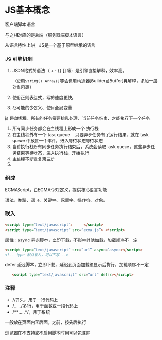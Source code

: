 # JS基本概念

客户端脚本语言

与之相对应的是后端（服务器端脚本语言）

从语言特性上讲，JS是一个基于原型继承的语言

### JS 引擎机制

1. JSON格式的语法（ + - {} [] 等）是引擎直接解释，效率高。

   （使用`String() Array()`等会调用构造器(Builder或Buffer)再解释，多加一层对象包裹）

2. 使用正则表达式，写的速度更快。

3. 尽可能的少定义、使用全局变量

js 是单线程。所有的任务需要排队处理，当前任务结束，才能执行下一个任务

1. 所有同步任务都会在主线程上形成一个 执行栈
2. 在主线程外有一个 task queue ，只要异步任务有了运行结果，就在 task queue 中放置一个事件，进入等待状态等待状态
3. 当前执行栈所有同步任务执行结束后，系统会读取 task queue，这些异步任务结束等待状态，进入执行栈，开始执行
4. 主线程不断重复第三步
5. 

### 组成

ECMAScript，由ECMA-262定义，提供核心语言功能

语法、类型、语句、关键字、保留字、操作符、对象。

### 联入

```html
<script type=”text/javascript”>     </script>
<script type=”text/javascript” src=”ecma.js”> </script>
```

属性：async 异步脚本，立即下载，不影响其他加载，加载顺序不一定

```html
<script type=”text/javascript” src=”url” async=”async></script>
<!-- type 默认载入，可以不写 -->
```

defer 延迟脚本，立即下载，延迟到页面加载和显示后执行，加载顺序不一定

```html
   <script type=”text/javascript” src=”url” defer></script>
```

### 注释

- //开头，用于一行代码上
- /*……*/多行，用于函数或一段代码上
- /**……*/，用于系统

一般放在页面内容后面，</body>之前，按先后执行

浏览器在不支持或不启用脚本时用<noscript></noscript>可以包含除<script>的所有HTML元素

### 兼容XHTML

```js
   <script type=”text/javascript”>
    //<![CDATA[
    …]
    //]]>
  </script>
```

### 兼容老版本浏览器

```html
<script>
	<!-- js 代码 -->
</script>
```

防止老版本浏览器把JavaScript源代码当作页面内容显示出来

## 语法

代码块用“{ }“包裹，代码用” ；“分割

\+ - * / 前后加空格

使用代码块 

```js
    if （test） {
    test = false;
    }
```

### 标识符

指开发人员为变量、属性、函数、参数取的名字。

第一个字符是：字母，下划线 _，美元字符 $。 后面可以有数字 一般采取驼峰式

不能用：关键字、保留字、true、false、null、undefined

1. 关键字

   |            |      |         |          |           |         |        |
   | ---------- | ---- | ------- | -------- | --------- | ------- | ------ |
   | break      | case | catch   | continue | debugger* | default | delete |
   | do         | else | finally | for      | function  | if      | in     |
   | instanceof | new  | return  | switch   | this      | throw   | try    |
   | trpeof     | var  | void    | while    | with      |         |        |

2. 保留字

   |          |           |         |             |           |           |
   | -------- | --------- | ------- | ----------- | --------- | --------- |
   | abstract | boolean   | byte    | char        | class     | const     |
   | enum     | export    | extends | final       | float     | goto      |
   | int      | interface | long    | native      | package   | private   |
   | short    | static    | super   | synchroized | throws    | transient |
   | let      | yield     |         | eval        | arguments |           |


### 严格模式

“use strict” 切换为严格模式

```js
    function doSomething() {
    “use strict”;
    //函数体
    }
```

### JS 异常

语法错误，代码块无法加载

```js
   var a=19;
    document.write(a;
```

运行错误，错误代码后的内容不显示，不影响其他代码块，ps:不影响其他script标签里的内容。其他script标签内容可以引用错误代码后的内容

## 输出消息的五种方法

模态对话框：在用户单击“OK”按钮之前，页面上是不能进行其他任何操作的

- **window.alert()** 弹出对话框（父对象是 window 时 可以省略）
- **confirm()** 弹出带取消对话框，用于if
- **prompt()** 接受用户信息
- **console.log()** 在网页中控台输出消息，同行输出多个用 `,` 隔开
- **document.write()** 在页面输出消息，可输入HTML标签，加载后用会覆盖页面

## 作用域

JavaScript（es6前）中的作用域有两种：

- 全局作用域

  - 作用于所有代码执行的环境(整个 script 标签内部)或者一个独立的 js 文件。

  - 严格模式需要在函数外声明变量

    省略var操作符会创建全局变量，只要调用过一次，就可以在函数外访问。会因为变量不会马上有定义导致不必要的混乱。未声明在严格模式中会抛出 ReferenceError 错误

    ```js
        var text = "1";   // 全局变量
    	function test() {
            message = "hi"; // 全局变量
        }
        Test ();
    ```

- 局部作用域（函数作用域）

  - 在函数内定义的变量属于该函数中的局部变量。函数退出后就会被销毁，节省内存空间

    形参实际上是局部变量

    ```js
        function test() {
            var message = "hi"; // 局部变量
        }
        Test ();  
    ```

作用域链：在内部函数可以访问外部函数变量的这种机制，用链式查找决定哪些数据能被内部函数访问

采取就近原则的方式来查找变量最终的值。

<img src="../image/作用域链.png" alt="作用域链">

## 预解析

- 预解析：在当前作用域下, JS 代码执行之前，浏览器会默认把带有 var 和 function 声明的变量在内存中
  进行提前声明或者定义。
- 代码执行： 从上到下执行JS语句。

变量提升： _变量的声明会被提升到当前作用域的最上面，变量的赋值不会提升。_

```js
console.log(num); // 结果是 undefined
var num = 10; 

// 等同于
var num;
consoloe.log(num);
num = 10;
```

函数提升：_函数的声明会被提升到当前作用域的最上面，但是不会调用函数。_

```js
fn();
function fn() {
console.log('打印');
}

// 等同于
function fn() {
console.log('打印');
}
fn();
```

特殊情况：

1. 变量，函数同名，函数优先级高，覆盖变量
2. 同名变量，第一个生效
3. 同名函数，后面覆盖前面

## 变量(保存一个值)

在 __stack（栈）__内存中开辟一个空间存放变量值，名字就叫变量名。

```js
// 改变变量值是新开辟一个空间存放值，名字也指向它，原空间的值是不可变的
var str = '';
for (var i = 0; i < 100000; i++) {
 str += i;
}
console.log(str); // 在大量拼接字符串时，会有效率问题，因为需要不断开辟空间
```

### var 操作符

```
声明： `var mess`在 环境/上下文 中指定一个变量的名字。有var和变量名

初始化： `var mess=1,age=3;`给一个声明后尚未初始化的变量一个有意义的初始值。有var,变量名和值

赋值： `mess=1;mess=2;`销毁一个变量原来的值，并赋予一个新值，相当于改变了一个变量的状态。有变量名和值
```

注意：**应注意区分初始化和赋值，在初始化之前不允许对变量进行赋值操作（意思就是声明的时候就要初始化，赋值就要销毁原来的变量）,变量初始化之后不改变数据类型**

定义多个变量，用逗号隔开

```js
var message = “hi”,
    found = false,
    age = 29;
```

### 特殊情况

| 情况                       | 说明             | 结果      |
| -------------------------- | ---------------- | --------- |
| var are; console.log(are); | 不初始化         | undefined |
| console.log(are);          | 不声明，不初始化 | 报错      |
| are = 10; console.log(are) | 不声明           | 10        |

定义多个变量，用逗号隔开

```js
    var message = “hi”,
        found = false,
        age = 29;
```

## 数据类型

JavaScript 是一种弱类型或者说动态语言。这意味着不用提前声明变量的类型，在程序运行过程中，类型会
被自动确定 

**返回数据类型**

*typeof()* 返回数据类型:`typeof(...) / typeof ...`

### 区别

- 简单类型：在存储时变量中存储的是值本身，因此叫做值类型
- 复杂类型：在存储时变量中存储的仅仅是地址（引用），因此叫做引用类型。

堆栈空间分配区别：（JavaScript中实际上没有堆栈的概念）

1. 栈（操作系统）：由操作系统自动分配释放存放函数的参数值、局部变量的值等。其操作方式类似于数据结构中的栈；**简单数据类型存放到栈里面**
2. 堆（操作系统）：存储复杂类型(对象)，一般由程序员分配释放，若程序员不释放，由垃圾回收机制回收。**复杂数据类型存放到堆里面**

- 值类型变量的数据直接存放在变量（栈空间）中<img src="../image/简单类型传参.png">

- 引用类型变量（栈空间）里存放的是地址，真正的对象实例存放在堆空间中<img src="../image/复杂类型传参.png">

  ```js
  function Person(name) {
      this.name = name;
  }
  
  function f1(x) { // x = p 
      x.name = "张学友";  // 3.把堆里的 name 改为“张学友”，   
  }
  
  var p = new Person("刘德华");
  // 1.在堆里存放函数，同时在栈里生成一个地址指向这个堆，p变量指向这个地址
  console.log(p.name);    // 1.此时 name 是“刘德华”
  f1(p); // 2.x = p = Person；把 p 在栈里的地址（Person）赋值给 x ，指向堆里同一个对象
  console.log(p.name);    // 4.因为 x、p 指向同一地址，所以 name 一起改变 \u
  ```

  ```js
  var a = {
      name = "mu";
  }
  var b = a;
  a.name = "mumu";
  console.log(b); //b 和 a 指向同一个地址 b = a
  
  a = {
      name = "haha";
  }
  // a 整个对象改变，因为复杂数据类型的大小具有不确定性，所以开辟一个新的内存块储存对象，
  
  console.log(b); // 因为内存块不同，b 不变
  ```

### 简单数据类型

| 简单数据类型 | 说明                                                 | 默认值    |
| ------------ | ---------------------------------------------------- | --------- |
| undefined    | 变量未初始化：`var x;`，或者接受的函数没有明确返回值 | undefined |
| null         | 值为空：`var x=null;`                                | null      |
| boolean      | 布尔值类型：true、false，等价于 0 和 1               | false     |
| number       | 数字型：包括整数和浮点数                             | 0         |
| string       | 字符串                                               | ""        |

如果变量用于保存对象，将变量初始化为null

#### boolean

```js
var x=true;   var x=false;
```

#### number

浮点数：最高精确小数点后17位，（注意：不要测试特定的浮点数值`0.1+0.2 == 0.3`）

```js
var x=2;
```

进制： 十进制，八进制（前面加0，严格模式下无效），十六进制（前面加0x）

八进制：标准模式下，变量为数字，看作八进制；变量为**字符串，忽略前导 0 **，看作十进制。

科学记数法：3.125e+5 = 312500 / 0.000003 = 3e-6（符合为正数时可省略）

- 最大值和最小值

  ```
  conlose.log(Number.MAX_VALUE); // 1.7976931348623157e+308
  console.log(Number.MIN_VALUE); // 5e-324
  ```

- 无穷大：Infinity

- 非数值：NaN ，（不等于任何值），`IsNaN() `判断是不是非数值

#### string

```js
var x="2";
x = x+”4”;         //输出”24”
```

转义字符

| 代码 | \ '    | \ "    | \ &  | \\   | \n     | \r     | \t            | \b     | \f     |
| ---- | ------ | ------ | ---- | ---- | ------ | ------ | ------------- | ------ | ------ |
| 输出 | 单引号 | 双引号 | 和号 | 斜杠 | 换行符 | 回车符 | 制表符（Tab） | 退格符 | 换页符 |

#### 类型转换

- boolean()   
  | 数据类型  | 结果为 ture             | 结果为 false |
  | --------- | ----------------------- | ------------ |
  | string    | 非空字符串              | 空字符串     |
  | number    | 任何非0数值，包括无穷大 | 0和NaN       |
  | Object    | 任何对象                | null         |
  | undefined | N/A（不适用）           | undefined    |

- string

  - 数字转字符串**不用声明转换前的进制**，会自动识别
  - 转换前先转换为十进制

  1. .toString()    

     用来转换数字，后面可以写转换后的基数（进制），

     不支持null和undefined

     注意：`.toString`前面不能直接写10进制数字，八进制和十六进制或者变量等可以

     ```js
     var num = 1;
     alert(num.toString(10));
     ```

  2. String()

     几乎所有值都可以 ,有toString()方法，调用该方法, 

     Null返回”null”,undefined返回”undefined”

     ```js
     var num = 1;
     alert(String(num));
     ```

  3. "+" 拼接字符串

     ```js
     var num = 1;
     alert(num + "");
     // 效率最高，但是不支持 Symbol('123') 类型转换
     ```

- numer

  string 转 number 默认忽略前导 0

  处理整数字符串转换为 10 进制数字

  1. Number()

     | undefined | null | boolean,true and false | number               | string                                                       | 对象                                                 |
     | --------- | ---- | ---------------------- | -------------------- | ------------------------------------------------------------ | ---------------------------------------------------- |
     | NaN       | 0    | 1 and 0                | 不变（识别进制写法） | 纯数字转化为数值，（保留符号-+及小数） 。包含其他字符，转化为NaN 。空字符串和空格转化为0 | 调用valueOf()方法，如果结果是NaN，调用toString()方法 |

  2. parseInt() （重点）

     ，非数字转换为NaN，不识别空字符串

     从第一个字符（首位是空格时会忽略）开始到第一个非数字字符结束，（认识符号，不认识小数，认识整数格式（各种进制）） 。空字符串和第一个字符非数字的字符串返回NaN

     ```js
     var str = "0x329382";
     alert(parseInt(str, 16));  // 后一个参数为被转换前的基数（进制）
     // 没有字母转换（包括没有16进制写法），不带基数速度最快
     ```

  3. parseFloat()（重点）

     和parseInt()类似，区别：1 识别有效浮点数字字符，2 只解析10进制

  4. （ - * / ）隐式转换

     ```js
     var str = 12;
     str -= 0;
     // 速度和 Number 差不多
     ```

### 复杂数据类型

引用值heap（堆）

**判断对象类型**

instanceof 运算符

```js
var arr = [1, 23];
console.log(arr instanceof Array); // true
```

#### new

使用`new`操作符可以创建引用类型，

基本类型和引用类型的区别：

- 基本类型在执行代码的**瞬间**会创建基本包装类型，方法执行完毕，对象被立即销毁，（不能为正在运行的基本类型添加属性和方法）

  ```js
  var s1 = "some text";
  alert(s1.substring(0)); //some text
  s1.color = "red";
  alert(s1.color);    //undefined
  ```

- 引用类型在执行流离开当前作用域前**一直保存**在内存中

  ```js
  var s2 = new String("another text");
  s2.color = 'blue';
  alert(s2.color);    //blue
  ```

#### Object

对象有时候被叫做关联数组

`typeof Object` 返回的是 function 

对象：是一组无序的相关属性和方法的集合，所有的事物都是对象，例如字符串、数值、数组、
函数等。

- 属性：事物的特征，在对象中用属性来表示（常用名词），属性包含一个键（名）和一个值
- 方法：事物的行为，在对象中用方法来表示（常用动词），是储存对象属性的函数
  - javascript的方法可以分为三类：
    1. 类方法
    2. 对象方法
    3. 原型方法

对象分三种：自定义对象 、内置对象、 浏览器对象（前面两种对象是JS 基础 内容，属于 ECMAScript； 第三个浏览器对象属于JS 独有的）

##### 自定义对象

1. 创建对象

   1. new Object()  在初始化大数组时，性能更加优异

      ```js
      var o = new Object ();  // new操作符后面跟创建的对象类型的名称，
      com.name = "x8";
      com.play = function() {
          alert("看电影");
      }
      //使用 new 会调用构造器，多加一层对象包裹，但是更符合对象化继承的概念
      ```

   2. 字面量 

      ```js
      var star = {
          name: 'pink',
          sayHi: function() {
              alert('大家好啊~');
          }
      }
      
      }  // 可以直接写属性和方法，用“:”连接属性和值，
      ```

   3. 构造函数创建
      对象的属性和方法封装成的函数叫构造函数，用来初始化对象，这个过程叫做`对象实例化`

      ```js
      function Person(name, age, sex) {
          this.name = name;  // 2. this指向对象   3. 给对象添加属性和方法 
          this.age = age;
          this.sex = sex;
          this.sayHi = function() {
          alert('Hi！我的名字叫：' + this.name + '，年龄：' + this.age + '，性别：' + this.sex);
          }
      }  // 4. 返回对象 不需要return
      var bigbai = new Person('大白', 100, '男');  // 1. 创建空对象
      var smallbai = new Person('小白', 21, '男');
      console.log(bigbai.name);
      console.log(smallbai.name);
      ```

      - 构造函数约定首字母大写。
      - 函数内的属性和方法前面需要添加 this ，表示当前对象的属性和方法。
      - 构造函数中不需要 return 返回结果。
      - 必须用 new 来调用构造函数，来创建对象

2. 调用

   - 属性调用：

     1. 对象 . 属性

        ```js
        console.log(star.name); // 调用 name 属性
        ```

     2. 对象 [ ' 属性 ' ]

        ```js
        console.log(star['name']); // 括号里的属性名是字符串必须加引号
        ```

   - 方法调用：

     对象 . 方法名 ();   `star.sayHi(); `          方法名后面要加括号

3. 特殊情况

   Object有的属性和方法会存在更具体的对象里

   - **.constructor**：保存着用于创建当前对象的函数。对于前面的例子而言，构造函数   （constructor）就是 Object()。
   - **.hasOwnProperty(propertyName)**：用于检查给定的属性在当前对象实例中（而不是在实例的原型中）是否存在。其中，作为参数的属性名（propertyName）必须以字符串形式指定（例如：   o.hasOwnProperty("name")）。
   - **.isPrototypeOf(object)**：用于检查传入的对象是否是传入对象的原型
   - **.propertyIsEnumerable(propertyName)**：用于检查给定的属性是否能够使用 for-in 语句来枚举。   与 hasOwnProperty()方法一样，作为参数的属性名必须以字符 串形式指定。
   - **.toLocaleString()**：返回对象的字符串表示，该字符串与执行环境的地区对应。
   - **.toString()**：返回对象的字符串表示。
   - **.valueOf()**：返回对象的字符串、数值或布尔值表示。通常与 toString()方法的返回值 相同。

##### 内置对象

Math、Date、Array、基本包装类型

1. Math

   Math 不是构造器，它的属性和方法都是静态的。

   ```js
   Math.PI() // 圆周率
   Math.floor() // 向下取整
   Math.ceil() // 向上取整
   Math.round() // 四舍五入版 就近取整 
   Math.abs() // 绝对值
   Math.max()/Math.min() // 求最大和最小值
   Math.random() // 随机数
   
   // 这些方法必须带 “()"，否则得到的是函数本身而非结果
   ```

   四舍五入：注意：-0.5 结果是 -0，0.5 结果是 1

   随机数：[0，1) === 左闭右开区间。即从0（包含0）到...1但不包括1（排除1）。

   ```js
   // 两个数之间的随机数
   function getRandomArbitrary(min, max) {
       return Math.floor(Math.random() * (max - min)) + min // 不包含最大值
       return Math.floor(Math.random() * (max - min + 1)) + min // 包含这两个数
   }
   ```

2. Date

   日期是构造函数，需要实例化

   Date 对象是基于1970年1月1日（世界标准时间）起的毫秒数(1000ms = 1s)

   ```js
   var now = new Date(); // 不写参数，就返回当前时间；写参数就返回输入的时间
   ```

   基本方法：<img src="../image/日期方法.png">

   **获取指定时间的时间戳：**

   ```js
   // 实例化Date对象
   var now = new Date("2020-6-22 00:00:00");
   // 1. 用于获取对象的原始值的2种方法
   console.log(now.valueOf())
   console.log(now.getTime())
   // 2. 简单写可以这么做 (最常用)
   var now = + new Date();
   // 3. HTML5中提供的方法，有兼容性问题
   var now = Date.now();
   ```

   **时间戳转换小时，会比本地时间早八小时（相差八个时区）**

   ```js
    $.renderDateTime = function (jsondate) {
       var timeStamp = parseInt(jsondate.replace(/\D/igm, ""));
       timeStamp = timeStamp - 8 * 60 * 60 * 1000; //（本地时间）东八区减去8小时
       var date = new Date(timeStamp);
   
       var year = date.getFullYear();
       var month = date.getMonth() + 1;
       var day = date.getDate();
       var hour = date.getHours();
       var minute = date.getMinutes();
       var second = date.getSeconds();
       return year
           + "-" + (month < 10 ? "0" + month : month)
           + "-" + (day < 10 ? "0" + day : day)
           + " " + (hour < 10 ? "0" + hour : hour)
           + ":" + (minute < 10 ? "0" + minute : minute)
           + ":" + (second < 10 ? "0" + second : second);
   };
   
   链接：https://juejin.im/post/5caee550e51d456e3b70185b
   来源：掘金
   ```

   

3. Array

   保存多个值

   **创建：**

   1. 利用 new Array 创建

      ```js
      var 数组名 = new Array(varlue, value1) ； // A 要大写，值可以直接写在小括号里
      var arr = new Array(); // 创建一个新的空数组
      ```

   2. 利用数组字面量创建数组（常用）

      ```js
      //1. 使用数组字面量方式创建空的数组
      var 数组名 = []；
      //2. 使用数组字面量方式创建带初始值的数组
      var 数组名 = ['小白','小黑','大黄','瑞奇'];
      ```

   索引 (下标) ：用来访问数组元素的序号（数组下标从 0 开始）。数组可以通过索引来访问、设置、   修改对应的数组元素，

   访问：我们可以通过“数组名[索引]”的形式来获取数组中的元素

   ```js
   // 定义数组
   var arrStus = [1,2,3];
   // 获取数组中的第2个元素
   alert(arrStus[1]); 
   ```

   数组的长度：“数组名.length”

   ```js
   var arrStus = [1,2,3];
   alert(arrStus.length); // 3
   ```

   **新增数组元素：**

   1. 修改数组索引新增数组元素（ 常用）

      - 可以通过修改数组索引的方式追加数组元素
      - 不能直接给数组名赋值，否则会覆盖掉以前的数据

      ```js
      var arr = ['red', 'green', 'blue', 'pink'];
      arr[4] = 'hotpink';
      console.log(arr);
      ```

   2. 修改 length 长度新增数组元素

      ```js
      var arr = ['red', 'green', 'blue', 'pink'];
      arr.length = 7;  // 索引号是 4，5，6 的空间没有给值，就是声明变量未给值，默认值就是    undefined。
      ```

   **基本方法**

   - **修改数组元素**<img src="F:/web/web%20base/image/%E4%BF%AE%E6%94%B9%E6%95%B0%E7%BB%84.png">   
   - **索引查找：**<img src="F:/web/web%20base/image/%E7%B4%A2%E5%BC%95%E6%90%9C%E7%B4%A2.png">
   - **转换为字符串**<img src="F:/web/web%20base/image/%E6%95%B0%E7%BB%84%E8%BD%AC%E6%8D%A2%E5%AD%97%E7%AC%A6%E4%B8%B2.png">
   - **数组排序：**<img src="../image/数组排序.png">
   - **截取数组：**<img src="../image/截取数组.png">

   关于返回值：push() 的返回值的意思是：`console.log(arr.push(3,2));`

   **判断是否为数组：**

   ```js
   Array.isArray(arr) // H5新增 Array.isArray() 可以检测 iframes，优于 instanceof
   ```

   **遍历数组用 `for` 循环**

4. 基本包装类型

   把简单的数据类型包装成复杂数据类型，

   - String

     ```js
     var str = "hi!";
     // 1. 把简单数据类型包装成 临时复杂数据类型
     var temp = new String("hi!");
     // 2. 把临时变量的值给 str
     str = temp;
     // 3. 销毁这个临时变量
     temp = null;
     ```

     基本方法：

     - 查找索引<img src="../image/string对象查找索引.png">

     - 查找字符（重点）<a href="https://tool.oschina.net/commons?type=4">ASCII 编码对照表</a><img src="../image/string对象查找字符.png">           

     - 字符串操作方法（重点）<img src="../image/string 操作方法.png">

     - replace()方法

       ```js
       // 于在字符串中用一些字符替换另一些字符
       replace(被替换的字符串， 要替换为的字符串)；
       ```

     -  split()方法

       ```js
       // 以将字符串切分为数组。在切分完毕之后，返回的是一个新数组
       var str = 'a,b,c,d';
       console.log(str.split(',')); // 返回的是一个数组 [a, b, c, d]
       ```

     - 其他

       ```js
       toUpperCase() //转换大写 
       toLowerCase() //转换小写
       ```

   - Number

   - boolean

##### 浏览器对象

- 

##### 对象化

可以不使用`new`实现对象化，比如使用`function`作为一个基类：

```js
function foo () {  //没有对象化
  var name = 'name'
}
foo.prototype.getName = function () { console.log(1) }
var t = foo()  // undefined，不是想要继承getName方法的对象
```

解决方法：

1. ```js
   // 在 function 中添加代码
   function foo()
   {
      // 如果用户没有使用new进行调用 则静默调用new
      if ( !(this instanceof foo) )
         return new foo();
   
      // 构造函数逻辑如下...
   }
   ```

2. ```js
   // 更通用代码
   function foo()
   {
      // 如果用户没有使用new进行调用 则静默调用new
      if ( !(this instanceof arguments.callee) )  // 在这里不再使用foo来判定，而是通过callee来进行
      throw new Error("作为函数调用的构造函数");
   }
   ```

#### 函数

函数：就是封装了一段可被重复调用执行的代码块

函数在使用时分为两步：声明函数和调用函数。

声明：使用 `function` （必须小写）关键字来声明，后跟一组参数以及函数体

通常我们将函数名命名为**动词**

```js
function functionName(arg0, arg1,...,argN) {
 statements
} 
```

示例：

```js
function sayHi(name, message) {
 alert("Hello " + name + "," + message);
}
        sayHi("Nicholas", "how are you today?");
```

调用函数：functionName();

- 形参
  - 在函数名称后面的小括号中添加一些参数
- 实参
  - 在调用该函数时，传递的相应的参数

**注意：不要忘记添加小括号**

没有函数签名的概念,在 ECMAScript 中定义了两个名字相同的函数，则该名字只属于后定义的函数

##### 参数

它是当前函数的一个内置对象，存储了传递的所有实参。

通过 arguments 对象来访问这个参数数组，从而获取传递给函数的每一个参数

- 具有 length 属性
- 按索引方式储存数据
- 不具有数组的 push , pop 等方法

1. arguments 对象的长度是由传入的参数个数决定的，不是由定义函数时的 命名参数 的个数决定的
2. 没有传递值的命名参数将自动被赋予 undefined 值
3. ECMAScript 中的所有参数传递的都是值，不可能通过引用传递参数。
4. 重写 arguments 的值会导致语法错误

##### 调用

```js
  var a = 1;
    function b(){
        console.log(a);
    }
    b(); // 调用函数
```

##### return

函数在任何时候都可以通过 return 语句后跟要返回的值来实现返回值

示例：

```js
var result = 0;
function sum(num1, num2) {
    console.log(num1 + num2);
    return num1 + num2;  // return 语句之后结束大括号之前的任何代码 都永远不会执行
}
console.log(sum(5, 10)); // 调用函数并输出函数值，未指定返回值的函数,返回的是 undefined 值
```

##### 匿名函数

```js
// 这是函数表达式写法，匿名函数后面跟分号结束
var fn = function(){...}；
// 匿名函数调用必须写到函数体下面
fn();
```

##### 基本点

```js
  var a = 1;
    function b(){
        a = 2;  // 把函数变量a()重新赋值成数字变量，因为 a() 是局部变量,所以 a 也是局部变量
        console.log(a);
        //有函数，a不变；没函数，a变2
        function a(){};
    }
    b();// 调用函数，会输出函数的 模态对话框
    console.log(b()); // 1. 调用函数，会输出函数的模态对话框。2. 输出函数结果为 undifinde 。因为函数没有返回值，?:如果后面没有（）会输出这个函数的代码
    console.log(a);//输出1
```

## 操作符

用于操作数据值：算术操作符、位操作符、关系操作符、相等操作符

### 一元操作符

只能操作一个值

#### 递增、递减

```js
++age;     age=age+1
age--;     age=age-1
```

**前置**

```js
Var age=34;
Var dse=2
Var cde = --age + dse      //等于35
Var esd = age + dse       //等于35
```

**后置**

```js
Var age=34;
Var dse=2
Var cde= age-- + dse      //等于36
Var esd = age + dse       //等于35
```

#### 一元加、减

```js
var num = 25;
num = +num;      //仍然是25
var num = 25;
num = -num;      //值为-25
```

其他数据类型运用Number()转化为数值变量，如数字值或NaN

### 位操作符

数值以64位格式储存。位操作符将64位转换位32位操作，再将值转换为64位。NaN和Infinity会被转化成0，非数值用Number()函数转换

有符号整数：前31位表示数值，第32位为符号位，0为正，1为负

无符号整数：32位数值，只有正数。

正数用纯二进制格式，负数用二进制补码:1 求绝对值 2 求反码 3 加1

1. 按位非(NOT)

   由波浪线（~）表示，结果是返回数值的反码。一位操作数

   ```js
   var num1=25;
   var num2=~num1;         //输出-26
   ```

   本质：操作数的负值减1。

2. 按位与(AND)

   由和号字符表示(&)。两位操作数

   将两个数的每一位对齐，同为1时返回1，否则返回0。

3. 按位或(OR)

   由竖线符号表示（|）。两位操作数

   至少有一位是1，返回1，否则返回零

4. 按位异或(XOR)

   由一个插入符号表示（^）。两位操作数

   只有一位是1，返回1，两位都是1或0，返回0

5. 左移

   由两个小于号表示（<<），一位操作数

   所有位向左移动指定位数，不会影响符号位，空白用0填充。

6. 有符号右移

   由两个大于号表示（>>）,一位操作数

   所有位向右移动指定位数，不会影响符号位，空白用0填充。

7. 无符号右移

   由三个大于号表示（>>>）

   所有位向右移动指定位数，（包括符号位），空白用0填充。

### 布尔操作符

#### 逻辑非

(NOT)：由一个叹号（!）表示，将操作数转换成布尔值，再对其求反。

1. 对象，返回false
2. 空字符串，返回true
3. 非空字符串，返回false
4. 数值0，返回true
5. 非0数值（包括Infinity），返回false
6. null，返回true
7. NaN，返回true
8. undefined，返回true

```js
alert(!false);      //true
```

同时使用两个逻辑非操作符，相当于模拟Boolean()转型函数行为。

```js
alert(!!false);     //false
```

#### 逻辑与

(AND)：由两个和号(&&)表示，有两个操作数。

同为true,返回true；否则返回false。

有一个数不是布尔值，结果不一定返回布尔值

1. 第一个操作数是对象，返回第二个操作数
2. 第二个操作数是对象，只有在第一个操作数值为true时返回对象
3. 两个操作数都是对象，返回第二个操作数
4. 有一个null，返回null
5. 有一个NaN，返回NaN
6. 有一个undefined，返回undefined

属于**短路操作**

#### 逻辑或

(OR)：由两个竖线符号表示（||），有两个操作数

同为false，返回false，否则返回true。

有一个数不是布尔值，结果不一定返回布尔值

1. 第一个操作数是对象，返回第一个操作数
2. 第一个操作数结果为false，返回第二个操作数
3. 两个都是对象，返回第一个操作数
4. 两个都是null，返回null
5. 两个都是NaN，返回NaN
6. 两个都是undefined，返回undefined

属于**短路操作**

#### 短路操作

短路运算的原理：当有多个表达式（值）时,左边的表达式值可以确定结果时,就不再继续运算右边的表达式的值;

- 逻辑与

  1. 语法：表达式1 && 表达式2
  2. 如果第一个表达式为真，则返回 表达式2
  3. 否则返回 表达式1

  ```js
  console.log( 123 && 456 ); // 456
  ```

- 逻辑或

  1. 语法：表达式1 || 表达式2
  2. 如果第一个表达式为真，则返回 表达式1
  3. 否则返回 表达式2

  ```js
  console.log( 123 || 456 || 789 ); // 123
  ```

### 乘性操作符

#### 乘法

由一个星号表示(*),计算两个数值的乘积。

1. 超过表示**范围**用Infinity或-Infinity
2. 有一个是NaN，结果是NaN
3. Infinity与0相乘，结果是NaN
4. Infinity与非0相乘，结果是Infinity
5. Infinity与Infinity相乘，结果是Infinity
6. 如果有操作数不是数值，则调用Number()

#### 除法

由一个斜线符号表示(/)

1. 超过表示范围用Infinity或-Infinity
2. 有一个是NaN，结果是NaN
3. Infinity被Infinity除，结果是NAN
4. 非0的有限数被0除，结果是Infinity
5. 0被0除，结果是NaN
6. Infinity被任何非0数值除，结果是Infinity
7. 如果有操作数不是数值，则调用Number()

#### 求模

（余数）由一个百分号表示(%)

1. 都是数值正常计算
2. 被除数是Infinity，除数是有限数值，结果是NaN
3. 被除数是有限大，除数是0，结果是NaN
4. Infinity被Infinity除，结果是NaN
5. 被除数是有限大，除数是Infinity，结果是被除数
6. 被除数是0，结果是0
7. 有一个不是数值，调用Number()

### 加性操作符

"(",")"括号可以改变算术顺序

#### 加法

1. 两个都是数值，有一个是NaN，结果是NaN
2. Infinity加Infinity，结果是Infinity
3. \- Infinity加 - Infinity，结果是 - infinity
4. INfinity加 - Infinity，结果是NaN
5. 0加0，结果是0
6. \- 0加 - 0，结果是 - 0
7. 0加 - 0，结果是0
8. 两个都是字符串，就拼接起来
9. 有一个操作数是字符串，将另一个操作数转换成字符串

#### 减法

1. 有一个是NaN，返回NaN
2. Infinity减Infinity，结果是NaN
3. \- Infinity减 - Infinity，结果是NaN
4. Infinity减 - Infinity，结果是Infinity
5. \- Infinity减Infinity，结果是 - Infinity
6. 0-0，结果是0
7. 0-(-0），结果是0
8. -0-(0)，结果是0
9. 有一个是其他类型，调用Number()函数
10. 有一个是对象，调用对象的valueOf()方法，如果没有，调用toString()方法

### 关系操作符

**"<" ">" "<=" ">="**

1. 两个数都是字符串，比较两个字符串每个字符的字符编码值，位置越靠后越大
2. 只有一个是数值，将另一个转换为数值
3. 有一个是对象，先调用valueOf()方法，没有则调用toString()方法
4. 有一个是布尔值，先转化为数值

### 相等操作符

#### == 和 !=

（比较前强制转型）

1. 有一个操作数是布尔值，比较前转换为数值
2. 有一个是字符串，另一个是数值，先将字符串转换为数值
3. 有一个是对象，另一个不是，先调用valueOf()

比较中

1. 不能将null和undefined转换为其他值
2. null和undefined是相等的
3. 有一个是NaN，相等返回false，不相等返回true
4. 两个都是对象，是同一个对象，返回true，否则返回false

__*不要直接判断两个浮点数是否相等*__

#### ===和 !==

在比较之前不转换操作数

### 条件操作符

也叫三元运算符

```js
var max = (num1 > num2) ? num1 : num2;
```

如果 num1 大于 num2（关 系表达式返回 true），则将 num1 的值赋给 max；如果 num1 小于或等于 num2（关系表达式返回 false）， 则将 num2 的值赋给 max。

### 赋值操作符

由等于号表示(=)

复合赋值操作。使用它们不会带来任何性能的提升。

```js
var num = 10;
num = num + 10;
var num = 10;
num += 10; 
```

1. *=
2. /=
3. %=
4. +=
5. -=
6. <<=
7. \>>=
8. \>>>=

### 逗号操作符

用于声明多个变量

```js
var num1=1, num2=2, num3=3;
```

用于赋值，会返回表达式中的最后一项

```js
var num = (5, 1, 4, 8, 0); // num 的值为 0
```

### 优先级

从最高（21）到最低（1）优先顺序排列

| 优先顺序 | 操作员类型                                                   | 关联性 | 操作符           |
| :------- | :----------------------------------------------------------- | :----- | :--------------- |
| 21       | [`圆括号`](https://developer.mozilla.org/en-US/docs/Web/JavaScript/Reference/Operators/Grouping) | 不适用 | `( … )`          |
| 20       | [`属性访问器`](https://developer.mozilla.org/en-US/docs/Web/JavaScript/Reference/Operators/Property_Accessors#Dot_notation) | 左到右 | `… . …`          |
|          | [`需计算的属性访问器`](https://developer.mozilla.org/zh-CN/docs/Web/JavaScript/Reference/Operators/Property_Accessors#%E6%8B%AC%E5%8F%B7%E8%A1%A8%E7%A4%BA%E6%B3%95) | 左到右 | `… [ … ]`        |
|          | [`new`](https://developer.mozilla.org/en-US/docs/Web/JavaScript/Reference/Operators/new) （带有参数列表） | 不适用 | `new … ( … )`    |
|          | [`函数调用`](https://developer.mozilla.org/en-US/docs/Web/JavaScript/Guide/Functions) | 左到右 | `… ( … )`        |
|          | [可选链接](https://developer.mozilla.org/en-US/docs/Web/JavaScript/Reference/Operators/Optional_chaining) | 左到右 | `?.`             |
| 19       | [`new`](https://developer.mozilla.org/en-US/docs/Web/JavaScript/Reference/Operators/new) （没有参数列表） | 右到左 | `new …`          |
| 18       | [后缀增量](https://developer.mozilla.org/en-US/docs/Web/JavaScript/Reference/Operators/Arithmetic_Operators#Increment) | 不适用 | `… ++`           |
|          | [后缀递减](https://developer.mozilla.org/en-US/docs/Web/JavaScript/Reference/Operators/Arithmetic_Operators#Decrement) |        | `… --`           |
| 17       | [`逻辑非`](https://developer.mozilla.org/en-US/docs/Web/JavaScript/Reference/Operators/Logical_Operators#Logical_NOT) | 右到左 | `! …`            |
|          | [按位非](https://developer.mozilla.org/en-US/docs/Web/JavaScript/Reference/Operators/Bitwise_Operators#Bitwise_NOT) |        | `~ …`            |
|          | [一元加](https://developer.mozilla.org/en-US/docs/Web/JavaScript/Reference/Operators/Arithmetic_Operators#Unary_plus) |        | `+ …`            |
|          | [一元减](https://developer.mozilla.org/en-US/docs/Web/JavaScript/Reference/Operators/Arithmetic_Operators#Unary_negation) |        | `- …`            |
|          | [前缀增量](https://developer.mozilla.org/en-US/docs/Web/JavaScript/Reference/Operators/Arithmetic_Operators#Increment) |        | `++ …`           |
|          | [前缀递减](https://developer.mozilla.org/en-US/docs/Web/JavaScript/Reference/Operators/Arithmetic_Operators#Decrement) |        | `-- …`           |
|          | [`typeof`](https://developer.mozilla.org/en-US/docs/Web/JavaScript/Reference/Operators/typeof) |        | `typeof …`       |
|          | [`void`](https://developer.mozilla.org/en-US/docs/Web/JavaScript/Reference/Operators/void) |        | `void …`         |
|          | [`delete`](https://developer.mozilla.org/en-US/docs/Web/JavaScript/Reference/Operators/delete) |        | `delete …`       |
|          | [`await`](https://developer.mozilla.org/en-US/docs/Web/JavaScript/Reference/Operators/await) |        | `await …`        |
| 16       | [求幂](https://developer.mozilla.org/en-US/docs/Web/JavaScript/Reference/Operators/Arithmetic_Operators#Exponentiation) | 右到左 | `… ** …`         |
| 15       | [乘法](https://developer.mozilla.org/en-US/docs/Web/JavaScript/Reference/Operators/Arithmetic_Operators#Multiplication) | 左到右 | `… * …`          |
|          | [除](https://developer.mozilla.org/en-US/docs/Web/JavaScript/Reference/Operators/Arithmetic_Operators#Division) |        | `… / …`          |
|          | [余](https://developer.mozilla.org/en-US/docs/Web/JavaScript/Reference/Operators/Arithmetic_Operators#Remainder) |        | `… % …`          |
| 14       | [加法](https://developer.mozilla.org/en-US/docs/Web/JavaScript/Reference/Operators/Arithmetic_Operators#Addition) | 左到右 | `… + …`          |
|          | [减法](https://developer.mozilla.org/en-US/docs/Web/JavaScript/Reference/Operators/Arithmetic_Operators#Subtraction) |        | `… - …`          |
| 13       | [按位左移](https://developer.mozilla.org/en-US/docs/Web/JavaScript/Reference/Operators/Bitwise_Operators) | 左到右 | `… << …`         |
|          | [按位右移](https://developer.mozilla.org/en-US/docs/Web/JavaScript/Reference/Operators/Bitwise_Operators) |        | `… >> …`         |
|          | [按位无符号右移](https://developer.mozilla.org/en-US/docs/Web/JavaScript/Reference/Operators/Bitwise_Operators) |        | `… >>> …`        |
| 12       | [少于](https://developer.mozilla.org/en-US/docs/Web/JavaScript/Reference/Operators/Comparison_Operators#Less_than_operator) | 左到右 | `… < …`          |
|          | [小于或等于](https://developer.mozilla.org/en-US/docs/Web/JavaScript/Reference/Operators/Comparison_Operators#Less_than__or_equal_operator) |        | `… <= …`         |
|          | [大于](https://developer.mozilla.org/en-US/docs/Web/JavaScript/Reference/Operators/Comparison_Operators#Greater_than_operator) |        | `… > …`          |
|          | [大于等于](https://developer.mozilla.org/en-US/docs/Web/JavaScript/Reference/Operators/Comparison_Operators#Greater_than_or_equal_operator) |        | `… >= …`         |
|          | [`in`](https://developer.mozilla.org/en-US/docs/Web/JavaScript/Reference/Operators/in) |        | `… in …`         |
|          | [`instanceof`](https://developer.mozilla.org/en-US/docs/Web/JavaScript/Reference/Operators/instanceof) |        | `… instanceof …` |
| 11       | [等于](https://developer.mozilla.org/en-US/docs/Web/JavaScript/Reference/Operators/Comparison_Operators#Equality) | 左到右 | `… == …`         |
|          | [不等于](https://developer.mozilla.org/en-US/docs/Web/JavaScript/Reference/Operators/Comparison_Operators#Inequality) |        | `… != …`         |
|          | [全等于](https://developer.mozilla.org/en-US/docs/Web/JavaScript/Reference/Operators/Comparison_Operators#Identity) |        | `… === …`        |
|          | [不全等](https://developer.mozilla.org/en-US/docs/Web/JavaScript/Reference/Operators/Comparison_Operators#Nonidentity) |        | `… !== …`        |
| 10       | [按位与](https://developer.mozilla.org/en-US/docs/Web/JavaScript/Reference/Operators/Bitwise_Operators#Bitwise_AND) | 左到右 | `… & …`          |
| 9        | [按位异或](https://developer.mozilla.org/en-US/docs/Web/JavaScript/Reference/Operators/Bitwise_Operators#Bitwise_XOR) | 左到右 | `… ^ …`          |
| 8        | [按位或](https://developer.mozilla.org/en-US/docs/Web/JavaScript/Reference/Operators/Bitwise_Operators#Bitwise_OR) | 左到右 | `… | …`          |
| 7        | [空位合并运算符](https://developer.mozilla.org/en-US/docs/Web/JavaScript/Reference/Operators/Nullish_coalescing_operator) | 左到右 | `… ?? …`         |
| 6        | [逻辑与](https://developer.mozilla.org/en-US/docs/Web/JavaScript/Reference/Operators/Logical_Operators#Logical_AND) | 左到右 | `… && …`         |
| 5        | [逻辑或](https://developer.mozilla.org/en-US/docs/Web/JavaScript/Reference/Operators/Logical_Operators#Logical_OR) | 左到右 | `… || …`         |
| 4        | [有条件的](https://developer.mozilla.org/en-US/docs/Web/JavaScript/Reference/Operators/Conditional_Operator) | 右到左 | `… ? … : …`      |
| 3        | [赋值](https://developer.mozilla.org/en-US/docs/Web/JavaScript/Reference/Operators/Assignment_Operators) | 右到左 | `… = …`          |
|          |                                                              |        | `… += …`         |
|          |                                                              |        | `… -= …`         |
|          |                                                              |        | `… **= …`        |
|          |                                                              |        | `… *= …`         |
|          |                                                              |        | `… /= …`         |
|          |                                                              |        | `… %= …`         |
|          |                                                              |        | `… <<= …`        |
|          |                                                              |        | `… >>= …`        |
|          |                                                              |        | `… >>>= …`       |
|          |                                                              |        | `… &= …`         |
|          |                                                              |        | `… ^= …`         |
|          |                                                              |        | `… |= …`         |
| 2        | [`yield`](https://developer.mozilla.org/en-US/docs/Web/JavaScript/Reference/Operators/yield) | 右到左 | `yield …`        |
|          | [`yield*`](https://developer.mozilla.org/en-US/docs/Web/JavaScript/Reference/Operators/yield*) |        | `yield* …`       |
| 1        | [展开运算符](https://developer.mozilla.org/zh-CN/docs/Web/JavaScript/Reference/Operators/Spread_operator) | n/a    | `...` …          |
| 0        | [逗号/序列](https://developer.mozilla.org/en-US/docs/Web/JavaScript/Reference/Operators/Comma_Operator) | 左到右 | `… , …`          |

## 流程控制

流程控制语句通常使用一或多个关键字来完成给定任务

有三种结构：**顺序结构**、**分支结构**和**循环结构**

<img src="../image/流程控制.png" alt="流程控制">

### if 分支语句

常用于范围判断，适用于分支少的语句

```js
if (condition1) statement1 else if (condition2) statement2 else statement3
```

最常用的分支语句，条件可以是任意表达式，自动调用 Boolean()转换函数将这个表达式的结果转换为一个布尔值。结果是true，执行语句1，结果是false，执行语句2。

```js
if (i > 25) {
    alert("Greater than 25.");
} else if (i < 0) {
    alert("Less than 0.");
} else {
    alert("Between 0 and 25, inclusive.");
} 
```

### switch 分支语句

是分支语句，也是在其他语言中普遍使用的一种流控制语句,

一般用于判断确定的值（通常是个变量），适用于分支较多的语句

```js
switch (expression) {
 case value: statement
 break;
 case value: statement
 break;
 case value: statement
 break;
 case value: statement
 break;
 default: statement
} 
```

### do-while 后测试循环语句

是一种后测试循环语句，即只有在循环体中的代码执行之后，才会测试出口条件

```js
do {
    statement
} while (expression); 
var i = 0;
do {
    i += 2;
} while (i < 10);
alert(i); 
```

后测试循环语句最常用于循环体中的代码至少要被执行一次的情形

### while 循环语句

前测试循环语句，也就是说，在循环体内的代码被执行之前，就会对出口条件求值。

**注意：必须要有退出条件，否则会成为死循环**

```js
while(expression) statement
var i = 0;
while (i < 10) {
    i += 2;
} 
```

### for 循环语句

for 语句也是一种前测试循环语句，但它具有在执行循环之前初始化变量和定义循环后要执行的代码的能力，在 for 循环的变量初始化表达式中，也可以不使用 var 关键字。该变量的初始化可以在外部执行

```js
for (initialization; expression; post-loop-expression) statement
var count = 10;
for (var i = 0; i < count; i++){
    alert(i);
}
```

执行过程：初始化变量 》 执行条件表达式（true 继续执行，否则结束循环） 》 执行循环体语句 》 执行操作表达式

这个 for 循环语句与下面的 while 语句的功能相同。使用 while 循环做不到的，使用 for 循环同样也做不到。也就是说，for 循环只是把与循环有关 的代码集中在了一个位置。

```js
var count = 10;
var i = 0;
while (i < count){
    alert(i);
    i++;
}
```

ECMAScript 中不存在块级作用 域，因此在循环内部定义的变量也可以在外部访问到

```js
var count = 10;
for (var i = 0; i < count; i++){
    alert(i);
}
alert(i); //10 
```

#### 断点调试

```
断点调试的流程：
1、浏览器中按 F12--> sources -->找到需要调试的文件-->在程序的某一行设置断点
2、Watch: 监视，通过watch可以监视变量的值的变化，非常的常用。
3、摁下F11，程序单步执行，让程序一行一行的执行，这个时候，观察watch中变量的值的变化。
```

### for-in语句

是一种精准的迭代语句，可以用来枚举（遍历）对象的属性

```js
for (变量 in 对象名) 代码  // 变量一般用“k”或“key”

for (var k in obj) {
	console.log(k); // 这里的 k 是属性名
	console.log(obj[k]); // 这里的 obj[k] 是属性值
}
```

使用 for-in 循环来显示了 BOM 中 window 对象的所有属性。每次执行循环 时，都会将 window 对象中存在的一个属性名赋值给变量 propName。这个过程会一直持续到对象中的 所有属性都被枚举一遍为止。与 for 语句类似，这里控制语句中的 var 操作符也不是必需的。但是， 为了保证使用局部变量，我们推荐上面例子中的这种做法

**在使用 for-in 循环之前，先检测确认该对象的值不是 null 或 undefined**

### label语句

可以在代码中添加标签，以便将来使用

```js
label: statement
start: for (var i=0; i < count; i++) {
    alert(i);
} 
```

定义的 start 标签可以在将来由 break 或 continue 语句引用。加标签的语句一般都 要与 for 语句等循环语句配合使用

### break和continue语句

用于在循环中精确地控制代码的执行。break 语句会立即退出循环， 强制继续执行循环后面的语句。而 continue 语句虽然也是立即跳出本次循环，继续下一次循环

```js
var num = 0;
for (var i=1; i < 10; i++) {
    if (i % 5 == 0) {
        break;
    }
    num++;
}
alert(num); //4
```

for 循环会将变量 i 由 1 递增至 10。在循环体内，有一个 if 语句检查 i 的值是否 可以被 5 整除（使用求模操作符）。如果是，则执行 break 语句退出循环。另一方面，变量 num 从 0 开 始，用于记录循环执行的次数。在执行 break 语句之后，要执行的下一行代码是 alert()函数，结果 显示 4。也就是说，在变量 i 等于 5 时，循环总共执行了 4 次

### with语句

将代码的作用域设置到特定的对象中。

```js
with (expression) statement; 
```

主要是为了简化多次编写同一个对象的工作

```js
var qs = location.search.substring(1);
var hostName = location.hostname;
var url = location.href; 
```

使用 with 语句

```js
with(location){
 var qs = search.substring(1);
 var hostName = hostname;
 var url = href;
} 
```

## DOM

DOM文档对象类型，是对文档及其内容的抽象表述。提供访问和操作网页内容的方法和接口

扩点表示法：`object1.object2.object3`，表示 object3，父对象是 object2

DOM视图、DOM事件、DOM样式、DOM遍历和范围、SVG、MathML、SMIL

BOM浏览器对象类型（也叫 0 级 DOM），提供与浏览器交互的方法和接口

浏览器窗口和框架

<img src="../image/dom.jpg" alt="dom树">

window 是 Dom树 中的顶层，有时也被称为“全局对象”，可以省略 window.

body 是 document 的一个子对象。object 后面可以跟属性和方法

## 事件处理器

- 内联事件（过时)：

  ```html
  <input type="text" onClick="alert('你好')" value="Click me">
  ```

- DOM对象的属性的事件处理器

  ```js
  var me = document.getElementById('ai');
  function hello() {
      alert("你好");
  }
  function hei() {
      alert("hei");
  }
  me.onclick = hello;
  me.onclick = hei; // 后面的语句会覆盖前面的代码
  ```

- 使用addEventListener()（ie8+）

  一般用于添加多个事件处理器

  ```js
  me.addEventListener('click', hello);
  /* 第一个参数，注册这个处理器的事件的名称；第二个参数则指定了事件处理函数，我们想要运行该函数以响应被检测到的事件。 */
  me.addEventListener('click', hei);
  ```

  这两个事件处理器都将会执行

### onClick 事件处理器

用户单击这个按钮时，onClick事件被激活（通常称为“被触发”），然后属性中所包含的JavaScript语句将会执行。

### onMouseOver和onMouseOut事件处理器

当鼠标进入页面上被某个元素所占据的区域时，会触发onMouseOver事件。而onMouserOut事件，很显然是在鼠标离开这一区域时触发的。

# 不懂

1. 包装类型
2. 闭包
3. prototype原型对象